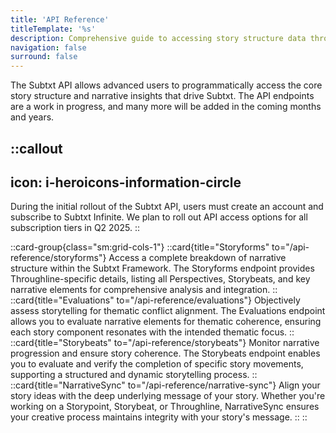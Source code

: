 ```yaml
---
title: 'API Reference'
titleTemplate: '%s'
description: Comprehensive guide to accessing story structure data through the Subtxt API
navigation: false
surround: false
---
```


The Subtxt API allows advanced users to programmatically access the core story structure and narrative insights that drive Subtxt. The API endpoints are a work in progress, and many more will be added in the coming months and years.


::callout
---
icon: i-heroicons-information-circle
---
During the initial rollout of the Subtxt API, users must create an account and subscribe to Subtxt Infinite. We plan to roll out API access options for all subscription tiers in Q2 2025.
::

::card-group{class="sm:grid-cols-1"}
  ::card{title="Storyforms" to="/api-reference/storyforms"}
  Access a complete breakdown of narrative structure within the Subtxt Framework. The Storyforms endpoint provides Throughline-specific details, listing all Perspectives, Storybeats, and key narrative elements for comprehensive analysis and integration.
  ::
  ::card{title="Evaluations" to="/api-reference/evaluations"}
  Objectively assess storytelling for thematic conflict alignment. The Evaluations endpoint allows you to evaluate narrative elements for thematic coherence, ensuring each story component resonates with the intended thematic focus.
  ::
  ::card{title="Storybeats" to="/api-reference/storybeats"}
  Monitor narrative progression and ensure story coherence. The Storybeats endpoint enables you to evaluate and verify the completion of specific story movements, supporting a structured and dynamic storytelling process.
  ::
  ::card{title="NarrativeSync" to="/api-reference/narrative-sync"}
  Align your story ideas with the deep underlying message of your story. Whether you're working on a Storypoint, Storybeat, or Throughline, NarrativeSync ensures your creative process maintains integrity with your story's message.
  ::
::
